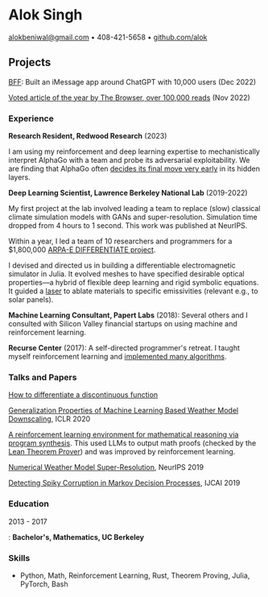 # Alok Singh

<alokbeniwal@gmail.com> • 408-421-5658 • [github.com/alok](https://www.github.com/alok/)

## Projects

[BFF](https://www.textbff.com/): Built an iMessage app around ChatGPT with
10,000 users (Dec 2022)

[Voted article of the year by The Browser, over 100,000 reads](https://thebrowser.com/free/cadaver-speak/) (Nov 2022)

### Experience

**Research Resident, Redwood Research** (2023)

I am using my reinforcement and deep learning expertise to mechanistically
interpret AlphaGo with a team and probe its adversarial exploitability. We are finding that AlphaGo
often [decides its final move very
early](https://www.lesswrong.com/posts/FF8i6SLfKb4g7C4EL/inside-the-mind-of-a-superhuman-go-model-how-does-leela-zero-2) in its hidden layers.

**Deep Learning Scientist, Lawrence Berkeley National Lab** (2019-2022)

My first project at the lab involved leading a team to replace (slow) classical climate simulation models with GANs
and super-resolution. Simulation time dropped from 4 hours to 1 second. This
work was published at NeurIPS.

Within a year, I led a team of 10 researchers and programmers for a \$1,800,000 [ARPA-E DIFFERENTIATE
project](https://arpa-e.energy.gov/technologies/projects/deep-learning-and-natural-language-processing-accelerated-inverse-design).

I devised and directed us in building a differentiable electromagnetic
simulator in Julia. It evolved meshes to have specified desirable optical
properties—a hybrid of flexible deep learning and rigid
symbolic equations. It guided a
[laser](https://www.youtube.com/watch?v=VraR6LVr0RA) to ablate materials to
specific emissivities (relevant e.g., to solar panels).

**Machine Learning Consultant, Papert Labs** (2018): Several others and I
consulted with Silicon Valley financial startups on using machine and
reinforcement learning.

**Recurse Center** (2017): A self-directed programmer's retreat. I taught myself
reinforcement learning and [implemented many algorithms](https://github.com/alok/rl_implementations/).

### Talks and Papers

[How to differentiate a discontinuous function](https://www.youtube.com/watch?v=YP-iTs5m3X0)

[Generalization Properties of Machine Learning Based Weather Model
Downscaling](https://ai4earthscience.github.io/iclr-2020-workshop/papers/ai4earth25.pdf),
ICLR 2020

[A reinforcement learning environment for mathematical reasoning via program
synthesis](https://arxiv.org/pdf/2107.07373.pdf). This used LLMs to output
math proofs (checked by the [Lean Theorem
Prover](https://leanprover.github.io/)) and was improved by reinforcement learning.

[Numerical Weather Model Super-Resolution](https://ml4physicalsciences.github.io/2019/files/NeurIPS_ML4PS_2019_75.pdf), NeurIPS 2019

[Detecting Spiky Corruption in Markov Decision Processes](https://arxiv.org/pdf/1907.00452.pdf), IJCAI 2019

### Education

2013 - 2017

:   **Bachelor's, Mathematics, UC Berkeley**

### Skills

-   Python, Math, Reinforcement Learning, Rust, Theorem Proving, Julia, PyTorch, Bash
